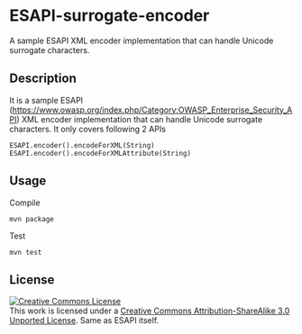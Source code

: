 ESAPI-surrogate-encoder
=======================
A sample ESAPI XML encoder implementation that can handle Unicode surrogate characters.


Description
-----------------------

It is a sample ESAPI (https://www.owasp.org/index.php/Category:OWASP_Enterprise_Security_API) XML encoder implementation that can handle Unicode surrogate characters. It only covers following 2 APIs

    ESAPI.encoder().encodeForXML(String)
    ESAPI.encoder().encodeForXMLAttribute(String)


Usage
-----------------------
Compile

    mvn package
  
Test

    mvn test


License
-----------------------
<a rel="license" href="http://creativecommons.org/licenses/by-sa/3.0/deed.en_US"><img alt="Creative Commons License" style="border-width:0" src="http://i.creativecommons.org/l/by-sa/3.0/88x31.png" /></a><br />This work is licensed under a <a rel="license" href="http://creativecommons.org/licenses/by-sa/3.0/deed.en_US">Creative Commons Attribution-ShareAlike 3.0 Unported License</a>.
Same as ESAPI itself.
